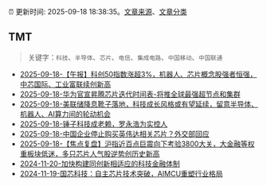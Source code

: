 :alarm_clock: 更新时间: 2025-09-18 18:38:35。[文章来源](/README.md)、[文章分类](/TAGS.md)

## TMT


> 关键字：`科技`、`半导体`、`芯片`、`电信`、`集成电路`、`中国移动`、`中国联通`



- [2025-09-18-【午报】科创50指数涨超3%，机器人、芯片概念股强者恒强，中芯国际、工业富联续创新高](https://www.cls.cn/detail/2148687) 
- [2025-09-18-华为官宣昇腾芯片迭代时间表-将推全球最强超节点和集群](https://www.cls.cn/detail/2148773) 
- [2025-09-18-美联储降息靴子落地，科技成长风格或有望延续，留意半导体、机器人、AI算力间的轮动机会](https://www.cls.cn/detail/2148500) 
- [2025-09-18-锤子科技成老赖，罗永浩为实控人](https://www.cls.cn/detail/2148786) 
- [2025-09-18-中国企业停止购买英伟达相关芯片？外交部回应](https://www.cls.cn/detail/2148930) 
- [2025-09-18-【焦点复盘】沪指近百点巨震向下考验3800大关，大金融等权重板块低迷，多只芯片人气股逆势创历史新高](https://www.cls.cn/detail/2149182) 
- [2024-11-20-加快构建同创新相适应的科技金融体制](https://xueqiu.com/9193403816/313561745) 
- [2024-11-19-国芯科技：自主芯片技术突破，AIMCU重塑行业格局](https://xueqiu.com/8151841495/313402043) 
